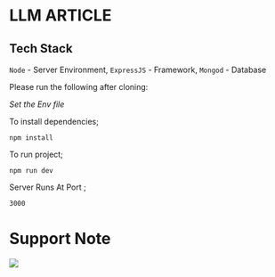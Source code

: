 # LLM ARTICLE 

## Tech Stack

`Node` - Server Environment, `ExpressJS` - Framework, `Mongod` - Database

Please run the following after cloning:

_Set the Env file_

To install dependencies;

`npm install`

To run project;

`npm run dev`

Server Runs At Port ;

`3000`

# Support Note 

![](http://i.imgur.com/Ssfp7.gif)
